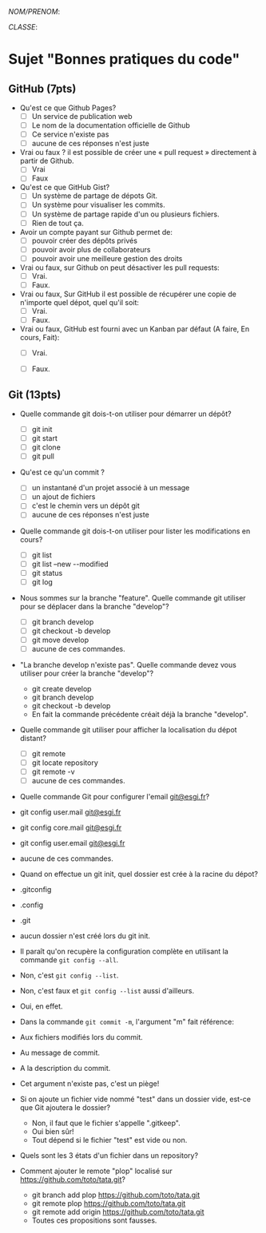 *NOM/PRENOM*:

*CLASSE*:

# Sujet "Bonnes pratiques du code"

## GitHub (7pts)

- Qu'est ce que Github Pages?
   - [ ] Un service de publication web
   - [ ] Le nom de la documentation officielle de Github
   - [ ] Ce service n'existe pas
   - [ ] aucune de ces réponses n'est juste

- Vrai ou faux ? il est possible de créer une « pull request » directement à partir de Github.
  -  [ ] Vrai
  -  [ ] Faux

- Qu'est ce que GitHub Gist?
  -  [ ] Un système de partage de dépots Git.
  -  [ ] Un système pour visualiser les commits.
  -  [ ] Un système de partage rapide d'un ou plusieurs fichiers.
  -  [ ] Rien de tout ça.

- Avoir un compte payant sur Github permet de:
  -  [ ] pouvoir créer des dépôts privés
  -  [ ] pouvoir avoir plus de collaborateurs
  -  [ ] pouvoir avoir une meilleure gestion des droits

- Vrai ou faux, sur Github on peut désactiver les pull requests:
  -  [ ] Vrai.
  -  [ ] Faux.

- Vrai ou faux, Sur GitHub il est possible de récupérer une copie de n'importe quel dépot, quel qu'il soit:
  - [ ] Vrai.
  - [ ] Faux.

- Vrai ou faux, GitHub est fourni avec un Kanban par défaut (A faire, En cours, Fait):
  - [ ] Vrai.
  - [ ] Faux.


## Git (13pts)

- Quelle commande git dois-t-on utiliser pour démarrer un dépôt?
  -  [ ] git init
  -  [ ] git start
  -  [ ] git clone
  -  [ ] git pull

- Qu'est ce qu'un commit ?
  -  [ ] un instantané d'un projet associé à un message
  -  [ ] un ajout de fichiers
  -  [ ] c'est le chemin vers un dépôt git
  -  [ ] aucune de ces réponses n'est juste

- Quelle commande git dois-t-on utiliser pour lister les modifications en cours?
  -  [ ] git list
  -  [ ] git list –new --modified
  -  [ ] git status
  -  [ ] git log

- Nous sommes sur la branche "feature". Quelle commande git utiliser pour se déplacer dans la branche "develop"?
  -  [ ] git branch develop
  -  [ ] git checkout -b develop
  -  [ ] git move develop
  -  [ ] aucune de ces commandes.

- "La branche develop n'existe pas". Quelle commande devez vous utiliser pour créer la branche "develop"?
  - git create develop
  - git branch develop
  - git checkout -b develop
  - En fait la commande précédente créait déjà la branche "develop".

- Quelle commande git utiliser pour afficher la localisation du dépot distant?
  -  [ ] git remote 
  -  [ ] git locate repository
  -  [ ] git remote -v
  -  [ ] aucune de ces commandes.
  
- Quelle commande Git pour configurer l'email git@esgi.fr?
 - git config user.mail git@esgi.fr
 - git config core.mail git@esgi.fr
 - git config user.email git@esgi.fr
 - aucune de ces commandes.

- Quand on effectue un git init, quel dossier est crée à la racine du dépot?
 - .gitconfig
 - .config
 - .git
 - aucun dossier n'est créé lors du git init.

- Il paraît qu'on recupère la configuration complète en utilisant la commande `git config --all`.
 - Non, c'est `git config --list`.
 - Non, c'est faux et `git config --list` aussi d'ailleurs.
 - Oui, en effet.

- Dans la commande `git commit -m`, l'argument "m" fait référence:
 - Aux fichiers modifiés lors du commit.
 - Au message de commit.
 - A la description du commit.
 - Cet argument n'existe pas, c'est un piège!

- Si on ajoute un fichier vide nommé "test" dans un dossier vide, est-ce que Git ajoutera le dossier?
  - Non, il faut que le fichier s'appelle ".gitkeep".
  - Oui bien sûr!
  - Tout dépend si le fichier "test" est vide ou non.

- Quels sont les 3 états d'un fichier dans un repository?


- Comment ajouter le remote "plop" localisé sur https://github.com/toto/tata.git?
  - git branch add plop https://github.com/toto/tata.git
  - git remote plop https://github.com/toto/tata.git
  - git remote add origin https://github.com/toto/tata.git
  - Toutes ces propositions sont fausses.
